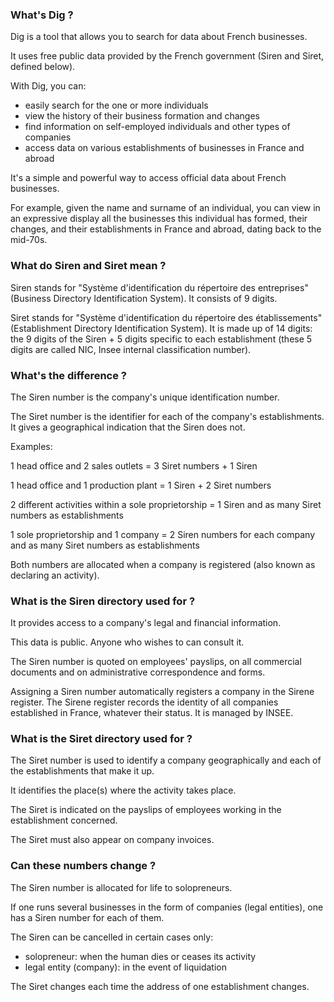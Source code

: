 ### What's Dig ?

Dig is a tool that allows you to search for data about French businesses.

It uses free public data provided by the French government (Siren and Siret, defined below).

With Dig, you can:

- easily search for the one or more individuals
- view the history of their business formation and changes
- find information on self-employed individuals and other types of companies
- access data on various establishments of businesses in France and abroad

It's a simple and powerful way to access official data about French businesses.

For example, given the name and surname of an individual, you can view in an expressive display all the businesses this individual has formed, their changes, and their establishments in France and abroad, dating back to the mid-70s.

### What do Siren and Siret mean ?
Siren stands for "Système d'identification du répertoire des entreprises" (Business Directory Identification System). It consists of 9 digits.

Siret stands for "Système d'identification du répertoire des établissements" (Establishment Directory Identification System). It is made up of 14 digits: the 9 digits of the Siren + 5 digits specific to each establishment (these 5 digits are called NIC, Insee internal classification number).

### What's the difference ?
The Siren number is the company's unique identification number.

The Siret number is the identifier for each of the company's establishments. It gives a geographical indication that the Siren does not.

Examples:

1 head office and 2 sales outlets = 3 Siret numbers + 1 Siren

1 head office and 1 production plant = 1 Siren + 2 Siret numbers

2 different activities within a sole proprietorship = 1 Siren and as many Siret numbers as establishments

1 sole proprietorship and 1 company = 2 Siren numbers for each company and as many Siret numbers as establishments

Both numbers are allocated when a company is registered (also known as declaring an activity).

### What is the Siren directory used for ?
It provides access to a company's legal and financial information.

This data is public. Anyone who wishes to can consult it.

The Siren number is quoted on employees' payslips, on all commercial documents and on administrative correspondence and forms.

Assigning a Siren number automatically registers a company in the Sirene register. The Sirene register records the identity of all companies established in France, whatever their status. It is managed by INSEE.

### What is the Siret directory used for ?
The Siret number is used to identify a company geographically and each of the establishments that make it up.

It identifies the place(s) where the activity takes place.

The Siret is indicated on the payslips of employees working in the establishment concerned.

The Siret must also appear on company invoices.

### Can these numbers change ?
The Siren number is allocated for life to solopreneurs.

If one runs several businesses in the form of companies (legal entities), one has a Siren number for each of them.

The Siren can be cancelled in certain cases only:
- solopreneur: when the human dies or ceases its activity
- legal entity (company): in the event of liquidation

The Siret changes each time the address of one establishment changes.